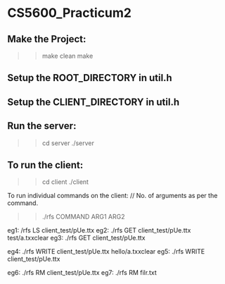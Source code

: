 # CS5600_Practicum2

## Make the Project:
>> make clean
>> make 

## Setup the ROOT_DIRECTORY in util.h
## Setup the CLIENT_DIRECTORY in util.h


## Run the server:
>> cd server
>> ./server

## To run the client:
>> cd client
>> ./client


To run individual commands on the client:
// No. of arguments as per the command.
>> ./rfs COMMAND ARG1 ARG2 

eg1: /rfs LS client_test/pUe.ttx
eg2: ./rfs GET client_test/pUe.ttx test/a.txxclear
eg3: ./rfs GET client_test/pUe.ttx

eg4: ./rfs WRITE client_test/pUe.ttx hello/a.txxclear
eg5: ./rfs WRITE client_test/pUe.ttx

eg6: ./rfs RM client_test/pUe.ttx
eg7: ./rfs RM filr.txt


